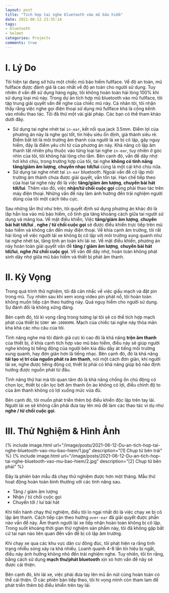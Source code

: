 ```yaml
---
layout: post
title: "Tích hợp tai nghe bluetooth vào mũ bảo hiểm"
date: 2021-06-12 23:35:14
tags:
- bluetooth
- helmet
categories: Projects
comments: true
---
```


# I. Lý Do
Tôi hiện tại đang sở hữu một chiếc mũ bảo hiểm fullface. Về độ an toàn, mũ fullface được đánh giá là cao nhất về độ an toàn cho người sử dụng. Tuy nhiên ở vấn đề sử dụng hàng ngày, tôi không hoàn toàn hài lòng 100% khi sử dụng loại mũ này. Trong dự án tích hợp mũ bluetooth vào mũ fullface, tôi tập trung giải quyết vấn đề nghe của chiếc mũ này. Cá nhân tôi, tôi nhận thấy rằng việc nghe gọi điện thoại sử dụng mũ fullface khá là cồng kềnh vào nhiều thao tác. Tôi đã thử một vài giải pháp. Các bạn có thể tham khảo dưới đây.

- Sử dụng tai nghe nhét tai `in-ear`, kết nối qua jack 3.5mm. Điểm lợi của phương án này là nghe gọi tốt, tín hiệu siêu ổn định, giá thành siêu rẻ. Điểm bất lợi là môi trường âm thanh của người lá xe bị cô lập, gây nguy hiểm, đây là điểm yêu chí tử của phương án này. Khả năng cô lập âm thanh tất nhiên phụ thuộc vào từng loại tai nghe `in-ear`, tuy nhiên ở góc nhìn của tôi, tôi không hài lòng cho lắm. Bên cạnh đó, vấn đề dây nhợ hơi khó chịu, trong trường hợp của tôi, tai nghe **không có tính năng tăng/giảm âm lượng**, **chuyển nhạc tới/lui** cũng là một cái khó chịu nữa.
- Sử dụng tai nghe nhét tai `in-ear` bluetooth. Ngoài vấn đề cô lập môi trường âm thành chưa được giải quyết, vẫn tồn tại. Hạn chế tiếp theo của loại tai nghe này đó là việc **tăng/giảm âm lượng**, **chuyển bài hát tới/lui**. Thêm vào đó, việc **nhận/từ chối cuộc gọi** cũng phải thao tác trên máy điện thoại. Những vấn đề này làm ảnh hưởng đến trải nghiệm người dùng của tôi một cách tiêu cực.

Sau những lần thử như trên, tôi quyết định sử dụng phương án khác đó là lắp hẳn loa vào mũ bảo hiểm, cố tình gia tăng khoảng cách giữa tai người sử dụng và màng loa. Về mặt điều khiển, Việc **tăng/giảm âm lượng**, **chuyển bài hát tới/lui** , **nghe / từ chối cuộc gọi** sẽ được điểu khiển trực tiếp trên mũ bảo hiểm và không cần đến máy điện thoại. Về khía cạnh âm trường, tôi rất hài lòng về việc người lái xe không bị cô lập với môi trường xung quanh như tai nghe nhét tai, tăng tính an toàn khi lái xe. Về mặt điều khiển, phương án này hoàn toàn giải quyết vấn đề **tăng / giảm âm lượng**, **chuyển bài hát tới/lui**, **nghe /từ chối cuộc gọi**. Về vấn đề dây nhợ, hoàn toàn không phát sinh dây nhợ giữa mũ bảo hiểm và thiết bị phát âm thanh.


# II. Kỳ Vọng

Trong quá trình thử nghiệm, tôi đã cân nhắc về việc giấu mạch và đặt pin trong mũ. Tuy nhiên sau khi xem xong video pin phát nổ, tôi hoàn toàn không muốn tiếp cận theo hướng này. Quá nguy hiểm cho người sử dụng. Sự đánh đối là không xứng đáng.

Bên cạnh đó, tôi kì vọng rằng trong tương lại tôi sẽ có thể tích hợp mạch phát của thiết bị `SONY WH-1000XM4`. Mạch của chiếc tai nghe này thỏa mãn kha khá các nhu câu của tôi.

Tính năng nghe mà tôi đánh giá cực kì cao đó là khả năng **trộn âm thanh** của thiết bị, ở khía cạnh tích hợp vào mũ bảo hiểm, điều này sẽ giúp người nghe không bị tiếng động của người bên kia đầu dây át tiếng môi trường xung quanh, hay đơn giản hơn là tiếng nhạc. Bên cạnh đó, đó là khả năng **tái tạo vị trí của nguồn phát ra âm thanh**, nói một cách đơn giản, khi người lái xe, nghe được tiếng động cơ, thiết bị phải có khả năng giúp bộ não định hướng được nguồn phát từ đâu.

Tính năng thứ hai mà tôi quan tâm đó là khả năng chống ồn chủ động có chọn lọc, thiết bị cần lọc bớt âm thanh ồn ào không có lợi, điều chỉnh độ to của âm thanh không có lợi xuống mức vừa đủ.

Bên cạnh đó, tôi muốn phát triển thêm bộ điều khiển độc lập trên tay lái. Người lái xe sẽ không cần phải đưa tay lên mũ để làm các thao tác ví dụ như **nghe / từ chối cuộc gọi**.


# III. Thử Nghiệm & Hình Ảnh

{% include image.html url="/image/posts/2021-06-12-Du-an-tich-hop-tai-nghe-bluetooth-vao-mu-bao-hiem/1.jpg" description="[1] Chụp từ bên trái" %}
{% include image.html url="/image/posts/2021-06-12-Du-an-tich-hop-tai-nghe-bluetooth-vao-mu-bao-hiem/2.jpg" description="[2] Chụp từ bên phải" %}



Đây là phiên bản mẫu đã chạy thử nghiệm được hơn một tháng. Mẫu thử hoạt động hoàn toàn bình thường với các tính năng sau.

- Tăng / giảm âm lượng
- Nhận / từ chối cuộc gọi
- Chuyển tới / lui bài hát

Khi tiến hành chạy thử nghiệm, điều tôi lo ngại nhất đó là việc chạy xe bị cô lập âm thanh. Cách tiếp cận theo hướng `over-ear` đã giải quyết được phần nào vấn đề này. Âm thanh người lái xe tiếp nhận hoàn toàn không bị cô lập. Trong suốt khoảng thời gian thử nghiệm sản phẩm này, tôi đã không gặp bất cứ tai nạn nào liên quan đến vấn đề bị cô lập âm trường.

Khi chạy xe qua các khu vực dân cư đông đúc, tôi phát hiện ra rằng tình trạng nhiễu sóng xảy ra khá nhiều. Loanh quanh 4-8 lần tín hiệu bị ngắt, điều này ảnh hưởng không nhỏ đến trải nghiệm nghe. Tuy nhiên, tôi tin rằng, bằng cách sử dụng **mạch thu/phát bluetooth** xịn xò hơn vấn đề nãy sẽ được cải thiện.

Bên cạnh đó, khi lái xe, việc phải đưa tay lên mũ ấn nút cũng hoàn toàn có thể cải thiện. Ở các phiên bản tiếp theo, tôi hi vọng mình còn tham lam để phát triển thêm bộ điểu khiển trên tay lái.
